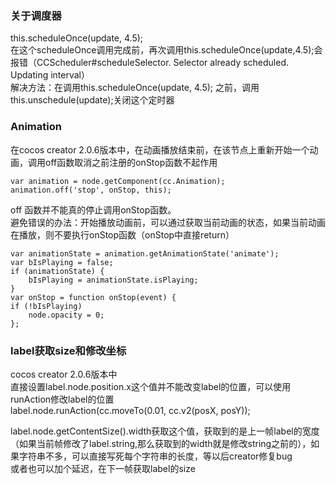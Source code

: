 
### 关于调度器

this.scheduleOnce(update, 4.5);  
在这个scheduleOnce调用完成前，再次调用this.scheduleOnce(update,4.5);会报错（CCScheduler#scheduleSelector. Selector already scheduled. Updating interval）  
解决方法：在调用this.scheduleOnce(update, 4.5); 之前，调用 this.unschedule(update);关闭这个定时器


###  Animation  

在cocos creator 2.0.6版本中，在动画播放结束前，在该节点上重新开始一个动画，调用off函数取消之前注册的onStop函数不起作用

    var animation = node.getComponent(cc.Animation);
    animation.off('stop', onStop, this);

off 函数并不能真的停止调用onStop函数。  
避免错误的办法：开始播放动画前，可以通过获取当前动画的状态，如果当前动画在播放，则不要执行onStop函数（onStop中直接return）   

    var animationState = animation.getAnimationState('animate');
    var bIsPlaying = false;
    if (animationState) {
        bIsPlaying = animationState.isPlaying;
    }
    var onStop = function onStop(event) {
    if (!bIsPlaying)
        node.opacity = 0;
    };


### label获取size和修改坐标  

cocos creator 2.0.6版本中  
直接设置label.node.position.x这个值并不能改变label的位置，可以使用runAction修改label的位置  
label.node.runAction(cc.moveTo(0.01, cc.v2(posX, posY));  

label.node.getContentSize().width获取这个值，获取到的是上一帧label的宽度（如果当前帧修改了label.string,那么获取到的width就是修改string之前的），如果字符串不多，可以直接写死每个字符串的长度，等以后creator修复bug  
或者也可以加个延迟，在下一帧获取label的size  
 



